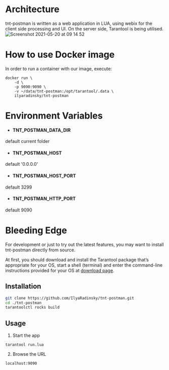# Architecture
tnt-postman is written as a web application in LUA, using webix for the client side processing and UI. On the server side, Tarantool is being utilised.
![Screenshot 2021-05-20 at 09 14 52](https://user-images.githubusercontent.com/9526468/118928585-1a032980-b94c-11eb-8276-dad56c84ff9c.png)
# How to use Docker image
In order to run a container with our image, execute:

```
docker run \
    -d \
    -p 9090:9090 \
    -v ~/data/tnt-postman:/opt/tarantool/.data \
    ilyaradinsky/tnt-postman
```
# Environment Variables
- #### TNT_POSTMAN_DATA_DIR
default current folder
- #### TNT_POSTMAN_HOST
default '0.0.0.0'
- #### TNT_POSTMAN_HOST_PORT
default 3299
- #### TNT_POSTMAN_HTTP_PORT
default 9090
# Bleeding Edge
For development or just to try out the latest features, you may want to install tnt-postman directly from source.

At first, you should download and install the Tarantool package that’s appropriate for your OS, start a shell (terminal) and enter the command-line instructions provided for your OS at [download page](http://tarantool.org/download.html).
## Installation
```bash
git clone https://github.com/IlyaRadinsky/tnt-postman.git
cd ./tnt-postman
tarantoolctl rocks build
```
## Usage
1. Start the app
```
tarantool run.lua
```
2. Browse the URL
```
localhost:9090
```
